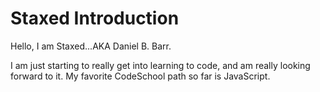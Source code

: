 Staxed Introduction
==========
Hello, I am Staxed...AKA Daniel B. Barr.

I am just starting to really get into learning to code, and am really looking forward to it.
My favorite CodeSchool path so far is JavaScript.